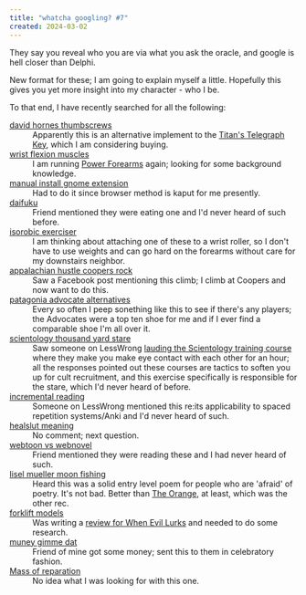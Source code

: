 ```yaml
---
title: "whatcha googling? #7"
created: 2024-03-02
---
```

They say you reveal who you are via what you ask the oracle, and google is hell closer than Delphi. 

New format for these; I am going to explain myself a little. Hopefully this gives you yet more insight into my character - who I be.

To that end, I have recently searched for all the following:
<dl>
<dt><a href="https://www.google.com/search?q=david+hornes+thumbscrews">david hornes thumbscrews</a><dt>
<dd>Apparently this is an alternative implement to the <a href="https://www.ironmind-store.com/Titans-Telegraph-Key153-I/productinfo/1243/">Titan's Telegraph Key</a>, which I am considering buying.</dd>
<dt><a href="https://www.google.com/search?q=wrist+flexion+muscles">wrist flexion muscles</a><dt>
<dd>I am running <a href="https://ditillo2.blogspot.com/2021/10/power-forearms-part-four-health-for.html">Power Forearms</a> again; looking for some background knowledge.</dd>
<dt><a href="https://www.google.com/search?q=manual+install+gnome+extension">manual install gnome extension</a><dt>
<dd>Had to do it since browser method is kaput for me presently.</dd>
<dt><a href="https://www.google.com/search?q=daifuku">daifuku</a><dt>
<dd>Friend mentioned they were eating one and I'd never heard of such before.</dd>
<dt><a href="https://www.google.com/search?q=isorobic+exerciser">isorobic exerciser</a><dt>
<dd>I am thinking about attaching one of these to a wrist roller, so I don't have to use weights and can go hard on the forearms without care for my downstairs neighbor.</dd>
<dt><a href="https://www.google.com/search?q=appalachian+hustle+coopers+rock">appalachian hustle coopers rock</a><dt>
<dd>Saw a Facebook post mentioning this climb; I climb at Coopers and now want to do this.</dd>
<dt><a href="https://www.google.com/search?q=patagonia+advocate+alternatives">patagonia advocate alternatives</a><dt>
<dd>Every so often I peep sonething like this to see if there's any players; the Advocates were a top ten shoe for me and if I ever find a comparable shoe I'm all over it.</dd>
<dt><a href="https://www.google.com/search?q=scientology+thousand+yard+stare">scientology thousand yard stare </a><dt>
<dd>Saw someone on LessWrong <a href="https://www.lesswrong.com/posts/qwdupkFd6kmeZHYXy/build-small-skills-in-the-right-order">lauding the Scientology training course</a> where they make you make eye contact with each other for an hour; all the responses pointed out these courses are tactics to soften you up for cult recruitment, and this exercise specifically is responsible for the stare, which I'd never heard of before.</dd>
<dt><a href="https://www.google.com/search?q=incremental+reading">incremental reading</a><dt>
<dd>Someone on LessWrong mentioned this re:its applicability to spaced repetition systems/Anki and I'd never heard of such.</dd>
<dt><a href="https://www.google.com/search?q=healslut+meaning">healslut meaning </a><dt>
<dd>No comment; next question.</dd>
<dt><a href="https://www.google.com/search?q=webtoon+vs+webnovel">webtoon vs webnovel</a><dt>
<dd>Friend mentioned they were reading these and I had never heard of such.</dd>
<dt><a href="https://www.google.com/search?q=lisel+mueller+moon+fishing">lisel mueller moon fishing</a><dt>
<dd>Heard this was a solid entry level poem for people who are 'afraid' of poetry. It's not bad. Better than <a href="https://gladdestthing.com/poems/the-orange">The Orange</a>, at least, which was the other rec.</dd>
<dt><a href="https://www.google.com/search?q=forklift+models">forklift models</a><dt>
<dd>Was writing a <a href="https://boxd.it/5Stdan">review for When Evil Lurks</a> and needed to do some research.</dd>
<dt><a href="https://www.google.com/search?q=muney+gimme+dat">muney gimme dat</a><dt>
<dd>Friend of mine got some money; sent this to them in celebratory fashion.</dd>
<dt><a href="https://www.google.com/search?q=Mass+of+reparation">Mass of reparation</a><dt>
<dd>No idea what I was looking for with this one.</dd>
<dl>